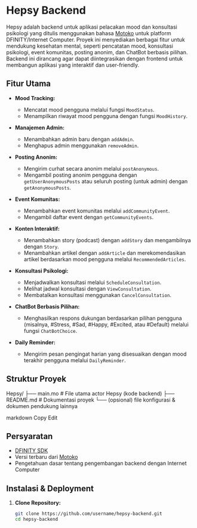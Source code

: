 # Hepsy Backend

Hepsy adalah backend untuk aplikasi pelacakan mood dan konsultasi psikologi yang ditulis menggunakan bahasa [Motoko](https://github.com/dfinity/motoko) untuk platform DFINITY/Internet Computer. Proyek ini menyediakan berbagai fitur untuk mendukung kesehatan mental, seperti pencatatan mood, konsultasi psikologi, event komunitas, posting anonim, dan ChatBot berbasis pilihan. Backend ini dirancang agar dapat diintegrasikan dengan frontend untuk membangun aplikasi yang interaktif dan user-friendly.

## Fitur Utama

- **Mood Tracking:**  
  - Mencatat mood pengguna melalui fungsi `MoodStatus`.  
  - Menampilkan riwayat mood pengguna dengan fungsi `MoodHistory`.

- **Manajemen Admin:**  
  - Menambahkan admin baru dengan `addAdmin`.  
  - Menghapus admin menggunakan `removeAdmin`.

- **Posting Anonim:**  
  - Mengirim curhat secara anonim melalui `postAnonymous`.  
  - Mengambil posting anonim pengguna dengan `getUserAnonymousPosts` atau seluruh posting (untuk admin) dengan `getAnonymousPosts`.

- **Event Komunitas:**  
  - Menambahkan event komunitas melalui `addCommunityEvent`.  
  - Mengambil daftar event dengan `getCommunityEvents`.

- **Konten Interaktif:**  
  - Menambahkan story (podcast) dengan `addStory` dan mengambilnya dengan `Story`.  
  - Menambahkan artikel dengan `addArticle` dan merekomendasikan artikel berdasarkan mood pengguna melalui `RecommendedArticles`.

- **Konsultasi Psikologi:**  
  - Menjadwalkan konsultasi melalui `ScheduleConsultation`.  
  - Melihat jadwal konsultasi dengan `ViewConsultation`.  
  - Membatalkan konsultasi menggunakan `CancelConsultation`.

- **ChatBot Berbasis Pilihan:**  
  - Menghasilkan respons dukungan berdasarkan pilihan pengguna (misalnya, #Stress, #Sad, #Happy, #Excited, atau #Default) melalui fungsi `ChatBotChoice`.

- **Daily Reminder:**  
  - Mengirim pesan pengingat harian yang disesuaikan dengan mood terakhir pengguna melalui `DailyReminder`.

## Struktur Proyek

Hepsy/ ├── main.mo # File utama actor Hepsy (kode backend) ├── README.md # Dokumentasi proyek └── (opsional) file konfigurasi & dokumen pendukung lainnya

markdown
Copy
Edit

## Persyaratan

- [DFINITY SDK](https://sdk.dfinity.org/)
- Versi terbaru dari [Motoko](https://github.com/dfinity/motoko)
- Pengetahuan dasar tentang pengembangan backend dengan Internet Computer

## Instalasi & Deployment

1. **Clone Repository:**

   ```bash
   git clone https://github.com/username/hepsy-backend.git
   cd hepsy-backend
